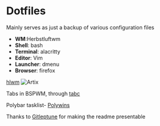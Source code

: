 <h1>Dotfiles</h1>

<p>Mainly serves as just a backup of various configuration files</p>

- **WM**:Herbstluftwm
- **Shell**: bash
- **Terminal**: alacritty
- **Editor**: Vim
- **Launcher**: dmenu
- **Browser**: firefox

[hlwm](/Screenshots/dotfiles.png?raw=true)
![Artix](/Screenshots/tabbed.png?raw=true "BSPWM")

<p>Tabs in BSPWM, through <a href="https://gist.github.com/jpentland/468a42c172eb607bb950f5d00606312c">tabc</a></p>
<p>Polybar tasklist- <a href="https://github.com/tam-carre/polywins">Polywins</a></p>
<p> Thanks to <a href="https://github.com/Gitleptune">Gitleptune</a> for making the readme presentable</p>
